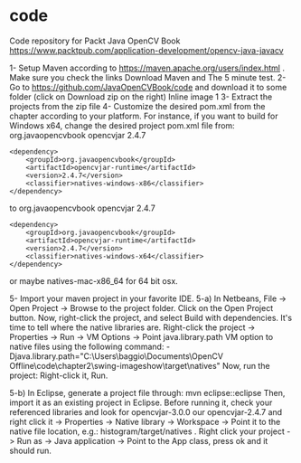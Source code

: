 code
====

Code repository for Packt Java OpenCV Book
https://www.packtpub.com/application-development/opencv-java-javacv

1- Setup Maven according to https://maven.apache.org/users/index.html . Make sure you check the links Download Maven and The 5 minute test.
2- Go to https://github.com/JavaOpenCVBook/code and download it to some folder (click on Download zip on the right)
Inline image 1
3- Extract the projects from the zip file
4- Customize the desired pom.xml from the chapter according to your platform. For instance, if you want to build for Windows x64, change the desired project pom.xml file from:
 <dependency>
    	<groupId>org.javaopencvbook</groupId>
    	<artifactId>opencvjar</artifactId>
    	<version>2.4.7</version>    	     
    </dependency>
	
	<dependency>
		<groupId>org.javaopencvbook</groupId>
		<artifactId>opencvjar-runtime</artifactId>
		<version>2.4.7</version>
		<classifier>natives-windows-x86</classifier>
	</dependency>

to
 <dependency>
    	<groupId>org.javaopencvbook</groupId>
    	<artifactId>opencvjar</artifactId>
    	<version>2.4.7</version>    	     
    </dependency>
	
	<dependency>
		<groupId>org.javaopencvbook</groupId>
		<artifactId>opencvjar-runtime</artifactId>
		<version>2.4.7</version>
		<classifier>natives-windows-x64</classifier>
	</dependency>
or maybe
natives-mac-x86_64 for 64 bit osx.

5- Import your maven project in your favorite IDE.
5-a) In Netbeans, File -> Open Project -> Browse to the project folder. Click on the Open Project button. Now, right-click the project, and select Build with dependencies. It's time to tell where the native libraries are. Right-click the project -> Properties -> Run ->  VM Options -> Point java.library.path VM option to native files using the following command:
 -Djava.library.path="C:\Users\baggio\Documents\OpenCV Offline\code\chapter2\swing-imageshow\target\natives" 
Now, run the project: Right-click it, Run.

5-b) In Eclipse, generate a project file through:
mvn eclipse::eclipse
Then, import it as an existing project in Eclipse. Before running it, check your referenced libraries and look for opencvjar-3.0.0 our opencvjar-2.4.7 and right click it -> Properties -> Native library -> Workspace -> Point it to the native file location, e.g.: histogram/target/natives . Right click your project -> Run as -> Java application -> Point to the App class, press ok and it should run.
